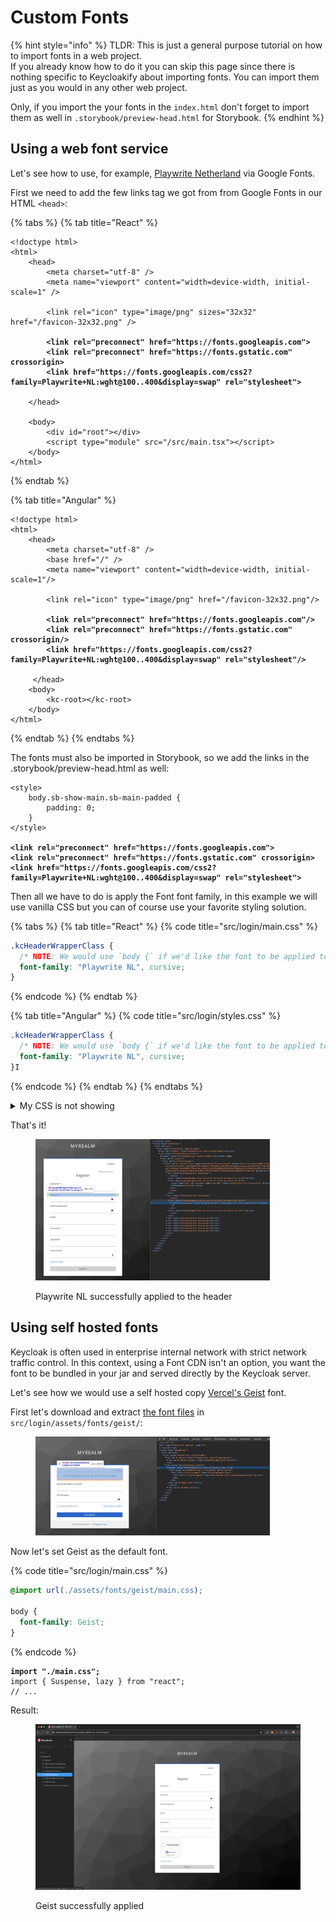 # Custom Fonts

{% hint style="info" %}
TLDR: This is just a general purpose tutorial on how to import fonts in a web project.\
If you already know how to do it you can skip this page since there is nothing specific to Keycloakify about importing fonts. You can import them just as you would in any other web project.

Only, if you import the your fonts in the `index.html` don't forget to import them as well in `.storybook/preview-head.html` for Storybook.
{% endhint %}

## Using a web font service

Let's see how to use, for example, [Playwrite Netherland](https://fonts.google.com/specimen/Playwrite+NL) via Google Fonts.

First we need to add the few links tag we got from from Google Fonts in our HTML `<head>`:

{% tabs %}
{% tab title="React" %}
<pre class="language-html" data-title="index.html (or public/index.html in Webpack)"><code class="lang-html">&#x3C;!doctype html>
&#x3C;html>
    &#x3C;head>
        &#x3C;meta charset="utf-8" />
        &#x3C;meta name="viewport" content="width=device-width, initial-scale=1" />

        &#x3C;link rel="icon" type="image/png" sizes="32x32" href="/favicon-32x32.png" />

<strong>        &#x3C;link rel="preconnect" href="https://fonts.googleapis.com">
</strong><strong>        &#x3C;link rel="preconnect" href="https://fonts.gstatic.com" crossorigin>
</strong><strong>        &#x3C;link href="https://fonts.googleapis.com/css2?family=Playwrite+NL:wght@100..400&#x26;display=swap" rel="stylesheet">
</strong>
    &#x3C;/head>

    &#x3C;body>
        &#x3C;div id="root">&#x3C;/div>
        &#x3C;script type="module" src="/src/main.tsx">&#x3C;/script>
    &#x3C;/body>
&#x3C;/html>
</code></pre>


{% endtab %}

{% tab title="Angular" %}
<pre class="language-html" data-title="index.html"><code class="lang-html">&#x3C;!doctype html>
&#x3C;html>
    &#x3C;head>
        &#x3C;meta charset="utf-8" />
        &#x3C;base href="/" />
        &#x3C;meta name="viewport" content="width=device-width, initial-scale=1"/>
        
        &#x3C;link rel="icon" type="image/png" href="/favicon-32x32.png"/>
        
<strong>        &#x3C;link rel="preconnect" href="https://fonts.googleapis.com"/>
</strong><strong>        &#x3C;link rel="preconnect" href="https://fonts.gstatic.com" crossorigin/>
</strong><strong>        &#x3C;link href="https://fonts.googleapis.com/css2?family=Playwrite+NL:wght@100..400&#x26;display=swap" rel="stylesheet"/>
</strong>   
     &#x3C;/head>
    &#x3C;body>
        &#x3C;kc-root>&#x3C;/kc-root>
    &#x3C;/body>
&#x3C;/html>
</code></pre>
{% endtab %}
{% endtabs %}

The fonts must also be imported in Storybook, so we add the links in the .storybook/preview-head.html as well:

<pre class="language-html" data-title=".storybook/preview-head.html"><code class="lang-html">&#x3C;style>
    body.sb-show-main.sb-main-padded {
        padding: 0;
    }
&#x3C;/style>

<strong>&#x3C;link rel="preconnect" href="https://fonts.googleapis.com">
</strong><strong>&#x3C;link rel="preconnect" href="https://fonts.gstatic.com" crossorigin>
</strong><strong>&#x3C;link href="https://fonts.googleapis.com/css2?family=Playwrite+NL:wght@100..400&#x26;display=swap" rel="stylesheet">
</strong></code></pre>

Then all we have to do is apply the Font font family, in this example we will use vanilla CSS but you can of course use your favorite styling solution.

{% tabs %}
{% tab title="React" %}
{% code title="src/login/main.css" %}
```css
.kcHeaderWrapperClass {
  /* NOTE: We would use `body {` if we'd like the font to be applied to everything. */
  font-family: "Playwrite NL", cursive;
}
```
{% endcode %}
{% endtab %}

{% tab title="Angular" %}
{% code title="src/login/styles.css" %}
```css
.kcHeaderWrapperClass {
  /* NOTE: We would use `body {` if we'd like the font to be applied to everything. */
  font-family: "Playwrite NL", cursive;
}I
```
{% endcode %}
{% endtab %}
{% endtabs %}

<details>

<summary>My CSS is not showing</summary>

Make sure you have your root CSS file configured

In React:

<pre class="language-tsx" data-title="src/login/KcPage.tsx"><code class="lang-tsx"><strong>import "./main.css";
</strong>import { Suspense, lazy } from "react";
// ...
</code></pre>

In Angular



</details>

That's it!

<figure><img src="../.gitbook/assets/image (60).png" alt="" width="375"><figcaption><p>Playwrite NL successfully applied to the header</p></figcaption></figure>

## Using self hosted fonts

Keycloak is often used in enterprise internal network with strict network traffic control. In this context, using a Font CDN isn't an option, you want the font to be bundled in your jar and served directly by the Keycloak server.

Let's see how we would use a self hosted copy [Vercel's Geist](https://vercel.com/font) font.

First let's download and extract [the font files](https://github.com/keycloakify/keycloakify/releases/download/v0.0.1/geist.zip) in `src/login/assets/fonts/geist/`:

<figure><img src="../.gitbook/assets/image (52).png" alt="" width="375"><figcaption></figcaption></figure>

Now let's set Geist as the default font.

{% code title="src/login/main.css" %}
```css
@import url(./assets/fonts/geist/main.css);

body {
  font-family: Geist;
}
```
{% endcode %}

<pre class="language-tsx" data-title="src/login/KcPage.tsx"><code class="lang-tsx"><strong>import "./main.css";
</strong>import { Suspense, lazy } from "react";
// ...
</code></pre>

Result:

<figure><img src="../.gitbook/assets/image (89).png" alt=""><figcaption><p>Geist successfully applied</p></figcaption></figure>
